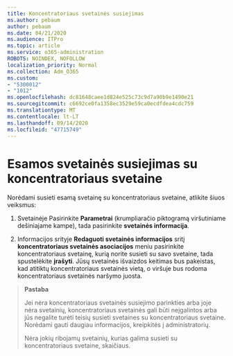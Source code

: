 ```yaml
---
title: Koncentratoriaus svetainės susiejimas
ms.author: pebaum
author: pebaum
ms.date: 04/21/2020
ms.audience: ITPro
ms.topic: article
ms.service: o365-administration
ROBOTS: NOINDEX, NOFOLLOW
localization_priority: Normal
ms.collection: Adm_O365
ms.custom:
- "5300012"
- "1012"
ms.openlocfilehash: dc81648caee1d824e525c73c9d7a90b9e1490e21
ms.sourcegitcommit: c6692ce0fa1358ec3529e59ca0ecdfdea4cdc759
ms.translationtype: MT
ms.contentlocale: lt-LT
ms.lasthandoff: 09/14/2020
ms.locfileid: "47715749"
---
```

# <a name="associate-existing-site-with-a-hub-site"></a>Esamos svetainės susiejimas su koncentratoriaus svetaine

Norėdami susieti esamą svetainę su koncentratoriaus svetaine, atlikite šiuos veiksmus:
  
1. Svetainėje Pasirinkite **Parametrai** (krumpliaračio piktogramą viršutiniame dešiniajame kampe), tada pasirinkite **svetainės informacija**.

2. Informacijos srityje **Redaguoti svetainės informacijos** sritį **koncentratoriaus svetainės asociacijos** meniu pasirinkite koncentratoriaus svetainę, kurią norite susieti su savo svetaine, tada spustelėkite **įrašyti**. Jūsų svetainės išvaizdos keitimas bus pakeistas, kad atitiktų koncentratoriaus svetainės vietą, o viršuje bus rodoma koncentratoriaus svetainės naršymo juosta.

>**Pastaba**
>
>Jei nėra koncentratoriaus svetainės susiejimo parinkties arba joje nėra svetainių, koncentratoriaus svetainės gali būti neįgalintos arba jūs negalite turėti teisių susieti svetaines su koncentratoriaus svetaine. Norėdami gauti daugiau informacijos, kreipkitės į administratorių.
>
>Nėra jokių ribojamų svetainių, kurias galima susieti su koncentratoriaus svetaine, skaičiaus.
  